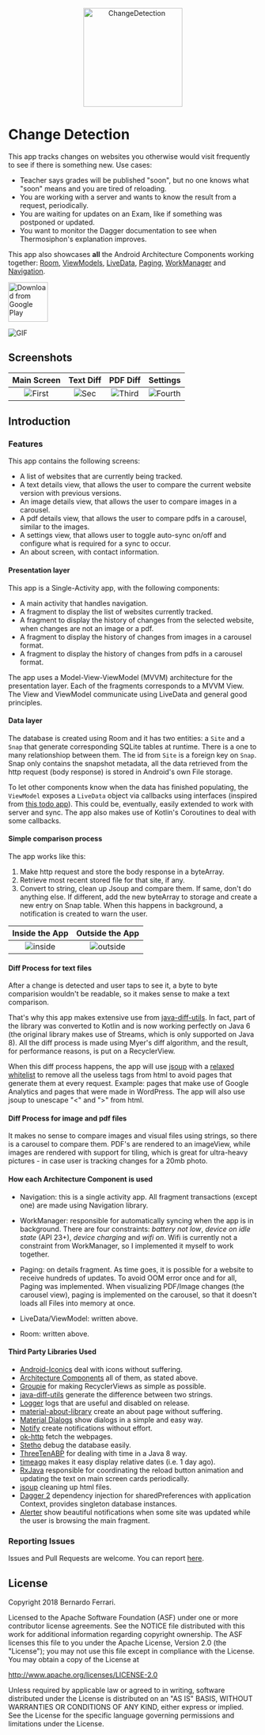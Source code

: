 <p align="center"><img src="logo/1024px.png" alt="ChangeDetection" height="200px"></p>

Change Detection
===================================

This app tracks changes on websites you otherwise would visit frequently to see if there is something new.
Use cases:
* Teacher says grades will be published "soon", but no one knows what "soon" means and you are tired of reloading.
* You are working with a server and wants to know the result from a request, periodically.
* You are waiting for updates on an Exam, like if something was postponed or updated.
* You want to monitor the Dagger documentation to see when Thermosiphon's explanation improves.

This app also showcases **all** the Android Architecture Components working together: [Room](https://developer.android.com/topic/libraries/architecture/room.html), [ViewModels](https://developer.android.com/reference/android/arch/lifecycle/ViewModel.html), [LiveData](https://developer.android.com/reference/android/arch/lifecycle/LiveData.html), [Paging](https://developer.android.com/topic/libraries/architecture/paging/), [WorkManager](https://developer.android.com/topic/libraries/architecture/workmanager) and [Navigation](https://developer.android.com/topic/libraries/architecture/navigation/).

[<img src="https://play.google.com/intl/en_us/badges/images/generic/en_badge_web_generic.png"
      alt="Download from Google Play"
      height="80">](https://play.google.com/store/apps/details?id=com.bernaferrari.changedetection)

 ![GIF](/.github/assets/card_gif.gif?raw=true)

## Screenshots

| Main Screen | Text Diff | PDF Diff | Settings |
|:-:|:-:|:-:|:-:|
| ![First](/.github/assets/main_screen.jpg?raw=true) | ![Sec](/.github/assets/diff_view_html.jpg?raw=true) | ![Third](/.github/assets/diff_view_pdf.jpg?raw=true) | ![Fourth](/.github/assets/settings.jpg?raw=true) |

Introduction
------------

### Features

This app contains the following screens:
* A list of websites that are currently being tracked.
* A text details view, that allows the user to compare the current website version with previous versions.
* An image details view, that allows the user to compare images in a carousel.
* A pdf details view, that allows the user to compare pdfs in a carousel, similar to the images.
* A settings view, that allows user to toggle auto-sync on/off and configure what is required for a sync to occur.
* An about screen, with contact information.

#### Presentation layer

This app is a Single-Activity app, with the following components:
* A main activity that handles navigation.
* A fragment to display the list of websites currently tracked.
* A fragment to display the history of changes from the selected website, when changes are not an image or a pdf.
* A fragment to display the history of changes from images in a carousel format.
* A fragment to display the history of changes from pdfs in a carousel format.

The app uses a Model-View-ViewModel (MVVM) architecture for the presentation layer. Each of the fragments corresponds to a MVVM View.
The View and ViewModel communicate using LiveData and general good principles.

#### Data layer

The database is created using Room and it has two entities: a `Site` and a `Snap` that generate corresponding SQLite tables at runtime.
There is a one to many relationshiop between them. The id from `Site` is a foreign key on `Snap`. Snap only contains the snapshot metadata, all the data retrieved from the http request (body response) is stored in Android's own File storage.

To let other components know when the data has finished populating, the `ViewModel` exposes a `LiveData` object via callbacks using interfaces (inspired from [this todo app](https://github.com/googlesamples/android-architecture/tree/dev-todo-mvvm-live)).
This could be, eventually, easily extended to work with server and sync. The app also makes use of Kotlin's Coroutines to deal with some callbacks.

#### Simple comparison process
The app works like this:

1. Make http request and store the body response in a byteArray.
2. Retrieve most recent stored file for that site, if any.
3. Convert to string, clean up Jsoup and compare them. If same, don't do anything else.
If different, add the new byteArray to storage and create a new entry on Snap table. When this happens in background, a notification is created to warn the user.

| Inside the App | Outside the App |
|:-:|:-:|
| ![inside](/.github/assets/notification_inside.jpg?raw=true) | ![outside](/.github/assets/notification_outside.jpg?raw=true) |

#### Diff Process for text files

After a change is detected and user taps to see it, a byte to byte comparision wouldn't be readable, so it makes sense to make a text comparison.

That's why this app makes extensive use from [java-diff-utils](https://github.com/wumpz/java-diff-utils).
In fact, part of the library was converted to Kotlin and is now working perfectly on Java 6 (the original library makes use of Streams, which is only supported on Java 8).
All the diff process is made using Myer's diff algorithm, and the result, for performance reasons, is put on a RecyclerView.

When this diff process happens, the app will use [jsoup](https://jsoup.org) with a [relaxed whitelist](https://jsoup.org/apidocs/org/jsoup/safety/Whitelist.html#relaxed--) to remove all the useless tags from html to avoid pages that generate them at every request.
Example: pages that make use of Google Analytics and pages that were made in WordPress.
The app will also use jsoup to unescape "<" and ">" from html.

#### Diff Process for image and pdf files

It makes no sense to compare images and visual files using strings, so there is a carousel to compare them. PDF's are rendered to an imageView, while images are rendered with support for tiling, which is great for ultra-heavy pictures - in case user is tracking changes for a 20mb photo.

#### How each Architecture Component is used
* Navigation: this is a single activity app. All fragment transactions (except one) are made using Navigation library.

* WorkManager: responsible for automatically syncing when the app is in background.
There are four constraints: *battery not low*, *device on idle state* (API 23+), *device charging* and *wifi on*.
Wifi is currently not a constraint from WorkManager, so I implemented it myself to work together.

* Paging: on details fragment. As time goes, it is possible for a website to receive hundreds of updates. To avoid OOM error once and for all, Paging was implemented. When visualizing PDF/Image changes (the carousel view), paging is implemented on the carousel, so that it doesn't loads all Files into memory at once.

* LiveData/ViewModel: written above.
* Room: written above.

#### Third Party Libraries Used

  * [Android-Iconics][1] deal with icons without suffering.
  * [Architecture Components][2] all of them, as stated above.
  * [Groupie][3] for making RecyclerViews as simple as possible.
  * [java-diff-utils][4] generate the difference between two strings.
  * [Logger][5] logs that are useful and disabled on release.
  * [material-about-library][6] create an about page without suffering.
  * [Material Dialogs][7] show dialogs in a simple and easy way.
  * [Notify][8] create notifications without effort.
  * [ok-http][9] fetch the webpages.
  * [Stetho][10] debug the database easily.
  * [ThreeTenABP][11] for dealing with time in a Java 8 way.
  * [timeago][12] makes it easy display relative dates (i.e. 1 day ago).
  * [RxJava][13] responsible for coordinating the reload button animation and updating the text on main screen cards periodically.
  * [jsoup][14] cleaning up html files.
  * [Dagger 2][15] dependency injection for sharedPreferences with application Context, provides singleton database instances.
  * [Alerter][16] show beautiful notifications when some site was updated while the user is browsing the main fragment.

[1]: https://github.com/mikepenz/Android-Iconics
[2]: https://developer.android.com/topic/libraries/architecture/
[3]: https://github.com/lisawray/groupie
[4]: https://github.com/wumpz/java-diff-utils
[5]: https://github.com/orhanobut/logger
[6]: https://github.com/daniel-stoneuk/material-about-library
[7]: https://github.com/afollestad/material-dialogs
[8]: https://github.com/Karn/notify
[9]: https://github.com/square/okhttp
[10]: http://facebook.github.io/stetho/
[11]: https://github.com/JakeWharton/ThreeTenABP
[12]: https://github.com/marlonlom/timeago
[13]: https://github.com/ReactiveX/RxJava
[14]: https://jsoup.org
[15]: https://github.com/google/dagger
[16]: https://github.com/Tapadoo/Alerter


### Reporting Issues

Issues and Pull Requests are welcome.
You can report [here](https://github.com/bernaferrari/ChangeDetection/issues).

License
-------

Copyright 2018 Bernardo Ferrari.

Licensed to the Apache Software Foundation (ASF) under one or more contributor
license agreements.  See the NOTICE file distributed with this work for
additional information regarding copyright ownership.  The ASF licenses this
file to you under the Apache License, Version 2.0 (the "License"); you may not
use this file except in compliance with the License.  You may obtain a copy of
the License at

http://www.apache.org/licenses/LICENSE-2.0

Unless required by applicable law or agreed to in writing, software
distributed under the License is distributed on an "AS IS" BASIS, WITHOUT
WARRANTIES OR CONDITIONS OF ANY KIND, either express or implied.  See the
License for the specific language governing permissions and limitations under
the License.
